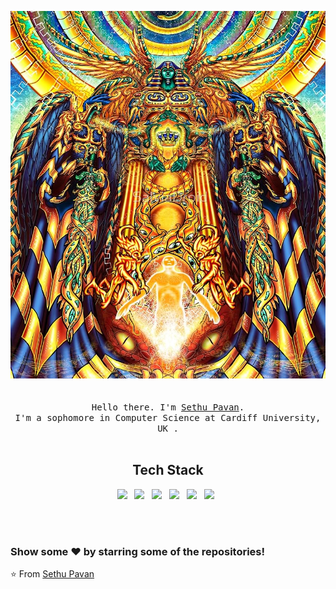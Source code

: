 <p align="center">
  <img src="https://github.com/sethupavan12/sethupavan12/blob/master/ndK7lJi.jpg"  />
  <br>
  <br>
  <br>
  <samp>Hello there. I'm <a href="https://sethupavan.me">Sethu Pavan</a>.<br> I'm a sophomore in Computer Science at Cardiff University, UK .</samp>
  <br>
  <br>
  <h2 align="center"> Tech Stack</h2>
<p align="center">
  <img src="https://img.shields.io/badge/flask%20-%231572B6.svg?&style=for-the-badge&logo=flask&logoColor=red" />&nbsp;&nbsp;
  <img src="https://img.shields.io/badge/mysql%20-%231572B6.svg?&style=for-the-badge&logo=mysql&logoColor=green" />&nbsp;&nbsp;
  <img src="https://img.shields.io/badge/java%20-%231572B6.svg?&style=for-the-badge&logo=java&logoColor=white" />&nbsp;&nbsp;
  <img src="https://img.shields.io/badge/python%20-%231572B6.svg?&style=for-the-badge&logo=python&logoColor=yellow" />&nbsp;&nbsp;
  <img src="https://img.shields.io/badge/tensorflow%20-%231572B6.svg?&style=for-the-badge&logo=tensorflow&logoColor=orange" />&nbsp;&nbsp;
  <img src="https://img.shields.io/badge/git%20-%231572B6.svg?&style=for-the-badge&logo=git&logoColor=white" />&nbsp;&nbsp;
</p>
  <br>
  <br>
  
  ### Show some ❤️ by starring some of the repositories!
  ⭐️ From [Sethu Pavan](https://github.com/sethupavan12)
</p>
